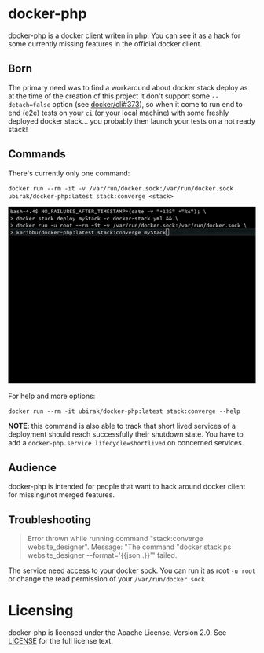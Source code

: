 # docker-php

docker-php is a docker client writen in php. You can see it as a hack for some currently missing features in the official docker client.

## Born

The primary need was to find a workaround about docker stack deploy as at the time of the creation of this project it don't support some `--detach=false` option (see [docker/cli#373](https://github.com/docker/cli/issues/373)), so when it come to run end to end (e2e) tests on your `ci` (or your local machine) with some freshly deployed docker stack... you probably then launch your tests on a not ready stack!

## Commands

There's currently only one command:

```shell
docker run --rm -it -v /var/run/docker.sock:/var/run/docker.sock ubirak/docker-php:latest stack:converge <stack>
```

![stack converge demo](./demo/stack-converge.demo.gif)

For help and more options:

```shell
docker run --rm -it ubirak/docker-php:latest stack:converge --help
```

**NOTE**: this command is also able to track that short lived services of a deployment should reach successfully their shutdown state. You have to add a `docker-php.service.lifecycle=shortlived` on concerned services.

## Audience

docker-php is intended for people that want to hack around docker client for missing/not merged features.

## Troubleshooting

> Error thrown while running command "stack:converge website_designer". Message: "The command "docker stack ps website_designer --format='{{json .}}'" failed.

The service need access to your docker sock. You can run it as root `-u root` or change the read permission of your `/var/run/docker.sock`

# Licensing

docker-php is licensed under the Apache License, Version 2.0. See [LICENSE](https://github.com/ubirak/docker-php/blob/master/LICENSE) for the full license text.
